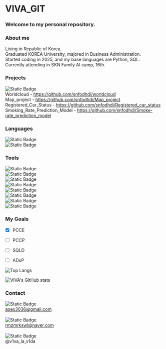 # VIVA_GIT
### Welcome to my personal repository.

### About me
Living in Republic of Korea. <br>
Graduated KOREA University, majored in Business Administration. <br>
Started coding in 2025, and my base languages are Python, SQL. <br>
Currently attending in SKN Family AI camp, 16th.

### Projects
![Static Badge](https://img.shields.io/badge/Github-%23181717?style=flat&logo=github&logoColor=white&logoSize=auto&color=%23181717) <br>
Worldcloud - https://github.com/snfodhdi/worldcloud <br>
Map_project - https://github.com/snfodhdi/Map_project <br>
Registered_Car_Status - https://github.com/snfodhdi/Registered_car_status <br>
Smoking_Rate_Prediction_Model - https://github.com/snfodhdi/Smoke-rate_prediction_model

### Languages
![Static Badge](https://img.shields.io/badge/Python-%233776AB?style=flat&logo=python&logoColor=white&logoSize=auto&color=%233776AB) <br>
![Static Badge](https://img.shields.io/badge/SQLite-%23003B57?style=flat&logo=sqlite&logoColor=white&logoSize=auto&color=%23003B57)

### Tools
![Static Badge](https://img.shields.io/badge/PyCharm-%23000000?style=flat&logo=pycharm&logoColor=white&logoSize=auto&color=%23000000) <br>
![Static Badge](https://img.shields.io/badge/Anaconda-%2344A833?style=flat&logo=anaconda&logoColor=white&logoSize=auto&color=%2344A833) <br>
![Static Badge](https://img.shields.io/badge/Google%20Colab-%23F9AB00?style=flat&logo=google%20colab&logoColor=white&logoSize=auto&color=%23F9AB00) <br>
![Static Badge](https://img.shields.io/badge/MySQL-%234479A1?style=flat&logo=mysql&logoColor=white&logoSize=auto&color=%234479A1) <br>
![Static Badge](https://img.shields.io/badge/Github-%23181717?style=flat&logo=github&logoColor=white&logoSize=auto&color=%23181717) <br>
![Static Badge](https://img.shields.io/badge/Claude-%23D97757?style=flat&logo=claude&logoColor=white&logoSize=auto&color=%23D97757) <br>
![Static Badge](https://img.shields.io/badge/OpenAI-%23412991?style=flat&logo=openai&logoColor=white&logoSize=auto&color=%23412991) <br>
![Static Badge](https://img.shields.io/badge/Perplexity-%231FB8CD?style=flat&logo=perplexity&logoColor=white&logoSize=auto&color=%231FB8CD)

### My Goals
- [x] PCCE
- [ ] PCCP
- [ ] SQLD
- [ ] ADsP


![Top Langs](https://github-readme-stats.vercel.app/api/top-langs/?username=snfodhdi&layout=compact&theme=dracula)

![VIVA's GitHub stats](https://github-readme-stats.vercel.app/api?username=snfodhdi&show_icons=true&theme=dracula)



### Contact
![Static Badge](https://img.shields.io/badge/Gmail-%23EA4335?style=flat&logo=gmail&logoColor=white&logoSize=auto&color=%23EA4335) <br> aoex3036@gmail.com <br> <br>
![Static Badge](https://img.shields.io/badge/Naver-%2303C75A?style=flat&logo=naver&logoColor=white&logoSize=auto&color=%2303C75A) <br> rmzmrkswl@naver.com <br> <br>
![Static Badge](https://img.shields.io/badge/Instagram-%23FF0069?style=flat&logo=instagram&logoColor=white&logoSize=auto&color=%23FF0069) <br> @v1va_la_v1da
